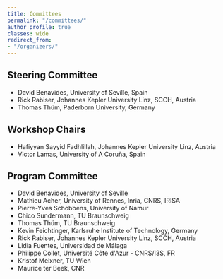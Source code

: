 ```yaml
---
title: Committees
permalink: "/committees/"
author_profile: true
classes: wide
redirect_from:
- "/organizers/"
---
```


## Steering Committee
* David Benavides, University of Seville, Spain
* Rick Rabiser, Johannes Kepler University Linz, SCCH, Austria
* Thomas Thüm, Paderborn University, Germany

## Workshop Chairs
* Hafiyyan Sayyid	Fadhlillah, Johannes Kepler University Linz, Austria
* Victor Lamas, University of A Coruña, Spain

## Program Committee

* David	Benavides, University of Seville
* Mathieu Acher,  University of Rennes, Inria, CNRS, IRISA
* Pierre-Yves Schobbens,	University of Namur 
* Chico	Sundermann,	TU Braunschweig   
* Thomas Thüm, TU Braunschweig 
* Kevin Feichtinger, Karlsruhe Institute of Technology, Germany
* Rick Rabiser, Johannes Kepler University Linz, SCCH, Austria
* Lidia	Fuentes, Universidad de Málaga
* Philippe Collet, Université Côte d'Azur - CNRS/I3S, FR
* Kristof Meixner,	TU Wien
* Maurice ter Beek, CNR
